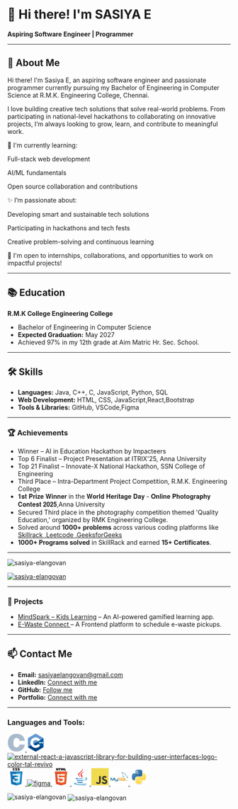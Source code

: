 # 👋 Hi there! I'm SASIYA E

**Aspiring Software Engineer | Programmer**

---

## 🎯 About Me
Hi there! I'm Sasiya E, an aspiring software engineer and passionate programmer currently pursuing my Bachelor of Engineering in Computer Science at R.M.K. Engineering College, Chennai.

I love building creative tech solutions that solve real-world problems. From participating in national-level hackathons to collaborating on innovative projects, I’m always looking to grow, learn, and contribute to meaningful work.

🌱 I'm currently learning:

Full-stack web development

AI/ML fundamentals

Open source collaboration and contributions

✨ I’m passionate about:

Developing smart and sustainable tech solutions

Participating in hackathons and tech fests

Creative problem-solving and continuous learning

🚀 I'm open to internships, collaborations, and opportunities to work on impactful projects!


---

## 📚 Education
**R.M.K College Engineering College**
- Bachelor of Engineering in Computer Science
- **Expected Graduation:** May 2027
- Achieved 97% in my 12th grade at Aim Matric Hr. Sec. School.
  
---

## 🛠️ Skills
- **Languages:** Java, C++, C, JavaScript, Python, SQL
- **Web Development:** HTML, CSS, JavaScript,React,Bootstrap
- **Tools & Libraries:**  GitHub, VSCode,Figma

---

### 🏆 Achievements
- Winner – AI in Education Hackathon by Impacteers
- Top 6 Finalist – Project Presentation at ITRIX'25, Anna University
- Top 21 Finalist – Innovate-X National Hackathon, SSN College of Engineering
- Third Place – Intra-Department Project Competition, R.M.K. Engineering College
- 𝟏𝐬𝐭 𝐏𝐫𝐢𝐳𝐞 𝐖𝐢𝐧𝐧𝐞𝐫 in the 𝐖𝐨𝐫𝐥𝐝 𝐇𝐞𝐫𝐢𝐭𝐚𝐠𝐞 𝐃𝐚𝐲 - 𝐎𝐧𝐥𝐢𝐧𝐞 𝐏𝐡𝐨𝐭𝐨𝐠𝐫𝐚𝐩𝐡𝐲 𝐂𝐨𝐧𝐭𝐞𝐬𝐭 𝟐𝟎𝟐𝟓,Anna University
- Secured Third place in the photography competition themed 'Quality Education,' organized by RMK Engineering College.
- Solved around **1000+ problems** across various coding platforms like [Skillrack ](https://www.skillrack.com/faces/resume.xhtml?id=439330&key=44b8c0bc61b6bb57e84d39d1e4efa2bdf307462e),[Leetcode ](https://leetcode.com/u/SASIYA_E/),[GeeksforGeeks](https://www.geeksforgeeks.org/user/sasiya/)
- **1000+ Programs solved** in SkillRack and earned **15+ Certificates**.

---

<p align="left"> <img src="https://komarev.com/ghpvc/?username=sasiya-elangovan&label=Profile%20views&color=0e75b6&style=flat" alt="sasiya-elangovan" /> </p>

<p align="left"> <a href="https://github.com/ryo-ma/github-profile-trophy"><img src="https://github-profile-trophy.vercel.app/?username=sasiya-elangovan" alt="sasiya-elangovan" /></a> </p>

---

### 🚀 Projects
- [MindSpark – Kids Learning](https://github.com/Sasiya-Elangovan/KidsLearn) – An AI-powered gamified learning app.
- [E-Waste Connect ](https://github.com/Sasiya-Elangovan/EcycleConnect) – A Frontend platform to schedule e-waste pickups.

---

## 📫 Contact Me
- **Email:** [sasiyaelangovan@gmail.com](mailto:sasiyaelangovan@gmail.com)
- **LinkedIn:** [Connect with me](https://www.linkedin.com/in/sasiya-elangovan/)
- **GitHub:** [Follow me](https://github.com/Sasiya-Elangovan)
- **Portfolio:** [Connect with me](https://sasiya-elangovan.web.app/)

---

<h3 align="left">Languages and Tools:</h3>
<p align="left"> <a href="https://www.cprogramming.com/" target="_blank" rel="noreferrer"> <img src="https://raw.githubusercontent.com/devicons/devicon/master/icons/c/c-original.svg" alt="c" width="40" height="40"/> </a> <a href="https://www.w3schools.com/cpp/" target="_blank" rel="noreferrer"> <img src="https://raw.githubusercontent.com/devicons/devicon/master/icons/cplusplus/cplusplus-original.svg" alt="cplusplus" width="40" height="40"/> </a> <a href="https://www.w3schools.com/css/" target="_blank" rel="noreferrer"> <img width="48" height="48" src="https://img.icons8.com/external-tal-revivo-color-tal-revivo/48/external-react-a-javascript-library-for-building-user-interfaces-logo-color-tal-revivo.png" alt="external-react-a-javascript-library-for-building-user-interfaces-logo-color-tal-revivo"/><img src="https://raw.githubusercontent.com/devicons/devicon/master/icons/css3/css3-original-wordmark.svg" alt="css3" width="40" height="40"/> </a> <a href="https://www.figma.com/" target="_blank" rel="noreferrer"> <img src="https://www.vectorlogo.zone/logos/figma/figma-icon.svg" alt="figma" width="40" height="40"/> </a> <a href="https://www.w3.org/html/" target="_blank" rel="noreferrer"> <img src="https://raw.githubusercontent.com/devicons/devicon/master/icons/html5/html5-original-wordmark.svg" alt="html5" width="40" height="40"/> </a> <a href="https://www.java.com" target="_blank" rel="noreferrer"> <img src="https://raw.githubusercontent.com/devicons/devicon/master/icons/java/java-original.svg" alt="java" width="40" height="40"/> </a> <a href="https://developer.mozilla.org/en-US/docs/Web/JavaScript" target="_blank" rel="noreferrer"> <img src="https://raw.githubusercontent.com/devicons/devicon/master/icons/javascript/javascript-original.svg" alt="javascript" width="40" height="40"/> </a> <a href="https://www.mysql.com/" target="_blank" rel="noreferrer"> <img src="https://raw.githubusercontent.com/devicons/devicon/master/icons/mysql/mysql-original-wordmark.svg" alt="mysql" width="40" height="40"/> </a> <a href="https://www.python.org" target="_blank" rel="noreferrer"> <img src="https://raw.githubusercontent.com/devicons/devicon/master/icons/python/python-original.svg" alt="python" width="40" height="40"/> </a> </p>

<p><img align="left" src="https://github-readme-stats.vercel.app/api/top-langs?username=sasiya-elangovan&show_icons=true&locale=en&layout=compact" alt="sasiya-elangovan" /></p>

<p>&nbsp;<img align="center" src="https://github-readme-stats.vercel.app/api?username=sasiya-elangovan&show_icons=true&locale=en" alt="sasiya-elangovan" /></p>






